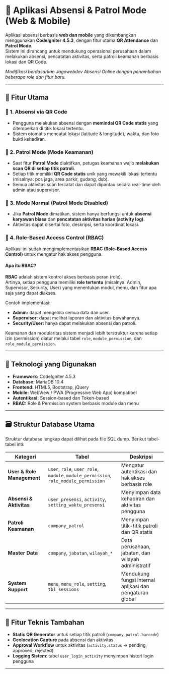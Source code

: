 # 🧭 Aplikasi Absensi & Patrol Mode (Web & Mobile)

Aplikasi absensi berbasis **web dan mobile** yang dikembangkan menggunakan **CodeIgniter 4.5.3**, dengan fitur utama **QR Attendance** dan **Patrol Mode**.  
Sistem ini dirancang untuk mendukung operasional perusahaan dalam melakukan absensi, pencatatan aktivitas, serta patroli keamanan berbasis lokasi dan QR Code.

_Modifikasi berdasarkan Jagowebdev Absensi Online dengan penambahan beberapa role dan fitur baru._

---

## 🚀 Fitur Utama

### 🔹 1. Absensi via QR Code
- Pengguna melakukan absensi dengan **memindai QR Code statis** yang ditempelkan di titik lokasi tertentu.
- Sistem otomatis mencatat lokasi (latitude & longitude), waktu, dan foto bukti kehadiran.

### 🔹 2. Patrol Mode (Mode Keamanan)
- Saat fitur **Patrol Mode** diaktifkan, petugas keamanan wajib **melakukan scan QR di setiap titik patroli**.
- Setiap titik memiliki **QR Code statis** unik yang mewakili lokasi tertentu (misalnya: pos jaga, area parkir, gudang, dsb).
- Semua aktivitas scan tercatat dan dapat dipantau secara real-time oleh admin atau supervisor.

### 🔹 3. Mode Normal (Patrol Mode Disabled)
- Jika **Patrol Mode** dimatikan, sistem hanya berfungsi untuk **absensi karyawan biasa** dan **pencatatan aktivitas harian (activity log)**.
- Aktivitas dapat disertai foto, deskripsi, serta koordinat lokasi.

### 🔹 4. Role-Based Access Control (RBAC)
Aplikasi ini sudah mengimplementasikan **RBAC (Role-Based Access Control)** untuk mengatur hak akses pengguna.

#### Apa itu RBAC?
**RBAC** adalah sistem kontrol akses berbasis peran (role).  
Artinya, setiap pengguna memiliki **role tertentu** (misalnya: Admin, Supervisor, Security, User) yang menentukan modul, menu, dan fitur apa saja yang dapat diakses.

Contoh implementasi:
- **Admin:** dapat mengelola semua data dan user.
- **Supervisor:** dapat melihat laporan dan aktivitas bawahannya.
- **Security/User:** hanya dapat melakukan absensi dan patroli.

Keamanan dan modularitas sistem menjadi lebih terstruktur karena setiap izin (permission) diatur melalui tabel `role`, `module_permission`, dan `role_module_permission`.

---

## 🧱 Teknologi yang Digunakan
- **Framework:** CodeIgniter 4.5.3  
- **Database:** MariaDB 10.4  
- **Frontend:** HTML5, Bootstrap, jQuery  
- **Mobile:** WebView / PWA (Progressive Web App) kompatibel  
- **Autentikasi:** Session-based dan Token-based  
- **RBAC:** Role & Permission system berbasis module dan menu  

---

## 🗃️ Struktur Database Utama

Struktur database lengkap dapat dilihat pada file SQL dump. Berikut tabel-tabel inti:

| Kategori | Tabel | Deskripsi |
|-----------|--------|-----------|
| **User & Role Management** | `user`, `role`, `user_role`, `module`, `module_permission`, `role_module_permission` | Mengatur autentikasi dan hak akses berbasis role |
| **Absensi & Aktivitas** | `user_presensi`, `activity`, `setting_waktu_presensi` | Menyimpan data kehadiran dan aktivitas pengguna |
| **Patroli Keamanan** | `company_patrol` | Menyimpan titik-titik patroli dan QR statis |
| **Master Data** | `company`, `jabatan`, `wilayah_*` | Data perusahaan, jabatan, dan wilayah administratif |
| **System Support** | `menu`, `menu_role`, `setting`, `tbl_sessions` | Mendukung fungsi internal aplikasi dan pengaturan global |

---

## 🧩 Fitur Teknis Tambahan
- **Static QR Generator** untuk setiap titik patroli (`company_patrol.barcode`)  
- **Geolocation Capture** pada absensi dan aktivitas  
- **Approval Workflow** untuk aktivitas (`activity.status` → pending, approved, rejected)  
- **Logging Sistem**: tabel `user_login_activity` menyimpan histori login pengguna  

---